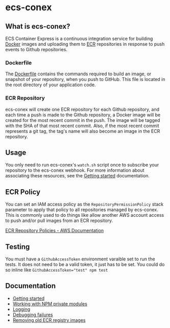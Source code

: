 # ecs-conex

## What is ecs-conex?

ECS Container Express is a continuous integration service for building [Docker](https://www.docker.com/) images and uploading them to [ECR](https://aws.amazon.com/ecr/) repositories in response to push events to Github repositories.

### Dockerfile

The [Dockerfile](https://docs.docker.com/engine/reference/builder/) contains the commands required to build an image, or snapshot of your repository, when you push to GitHub. This file is located in the root directory of your application code.

### ECR Repository

ecs-conex will create one ECR repository for each Github repository, and each time a push is made to the Github repository, a Docker image will be created for the most recent commit in the push. The image will be tagged with the SHA of that most recent commit. Also, if the most recent commit represents a git tag, the tag's name will also become an image in the ECR repository.

## Usage

You only need to run ecs-conex's `watch.sh` script once to subscribe your repository to the ecs-conex webhook. For more information about associating these resources, see the [Getting started](./docs/getting-started.md) documentation.

## ECR Policy

You can set an IAM access policy as the `RepositoryPermissionPolicy` stack parameter to apply that policy to all
repositories managed by ecs-conex. This is commonly used to do things like allow another AWS account access
to push and/or pull images from an ECR repository.

[ECR Repository Policies - AWS Documentation](http://docs.aws.amazon.com/AmazonECR/latest/userguide/RepositoryPolicies.html)

## Testing
You must have a `GithubAccessToken` environment varaible set to run the tests. It does not need to be a valid token, it just has to be set. You could do so inline like `GithubAccessToken="test" npm test`

## Documentation

- [Getting started](./docs/getting-started.md)
- [Working with NPM private modules](./docs/npm.md)
- [Logging](./docs/logging.md)
- [Debugging failures](./docs/debugging-failures.md)
- [Removing old ECR registry images](./docs/removing-images.md)
